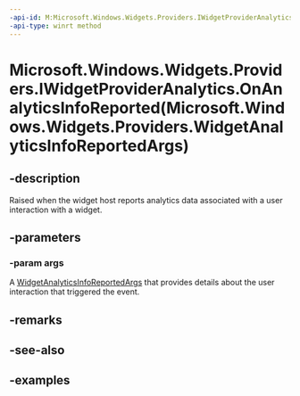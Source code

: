```yaml
---
-api-id: M:Microsoft.Windows.Widgets.Providers.IWidgetProviderAnalytics.OnAnalyticsInfoReported(Microsoft.Windows.Widgets.Providers.WidgetAnalyticsInfoReportedArgs)
-api-type: winrt method
---
```


# Microsoft.Windows.Widgets.Providers.IWidgetProviderAnalytics.OnAnalyticsInfoReported(Microsoft.Windows.Widgets.Providers.WidgetAnalyticsInfoReportedArgs)

<!--
public void OnAnalyticsInfoReported (Microsoft.Windows.Widgets.Providers.WidgetAnalyticsInfoReportedArgs args);
-->


## -description

Raised when the widget host reports analytics data associated with a user interaction with a widget.

## -parameters

### -param args

A [WidgetAnalyticsInfoReportedArgs](xref:Microsoft.Windows.Widgets.Providers.WidgetAnalyticsInfoReportedArgs) that provides details about the user interaction that triggered the event.

## -remarks

## -see-also

## -examples


